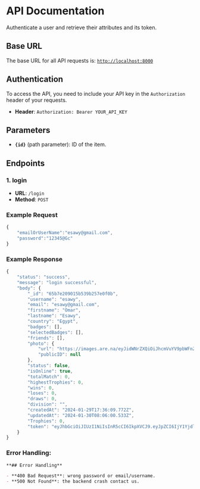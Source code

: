 # API Documentation

Authenticate a user and retrieve their attributes and its token.


## Base URL

The base URL for all API requests is: [`http://localhost:8000`](http://localhost:8000/)

## Authentication

To access the API, you need to include your API key in the `Authorization` header of your requests.

- **Header**: `Authorization: Bearer YOUR_API_KEY`

## Parameters

- **`{id}`** (path parameter): ID of the item.

## Endpoints

### 1. login

- **URL**: `/login`
- **Method**: `POST`

### Example Request

```jsx
{
    "emailOrUserName":"esawy@gmail.com",
    "password":"12345@Gc"
}
```

### Example Response

```jsx
{
    "status": "success",
    "message": "login successful",
    "body": {
        "_id": "65b7e209015b539b257e0f0b",
        "username": "esawy",
        "email": "esawy@gmail.com",
        "firstname": "Omar",
        "lastname": "Esawy",
        "country": "Egypt",
        "badges": [],
        "selectedBadges": [],
        "friends": [],
        "photo": {
            "url": "https://images.are.na/eyJidWNrZXQiOiJhcmVuYV9pbWFnZXMiLCJrZXkiOiI4MDQwOTc0L29yaWdpbmFsX2ZmNGYxZjQzZDdiNzJjYzMxZDJlYjViMDgyN2ZmMWFjLnBuZyIsImVkaXRzIjp7InJlc2l6ZSI6eyJ3aWR0aCI6MTIwMCwiaGVpZ2h0IjoxMjAwLCJmaXQiOiJpbnNpZGUiLCJ3aXRob3V0RW5sYXJnZW1lbnQiOnRydWV9LCJ3ZWJwIjp7InF1YWxpdHkiOjkwfSwianBlZyI6eyJxdWFsaXR5Ijo5MH0sInJvdGF0ZSI6bnVsbH19?bc=0",
            "publicID": null
        },
        "status": false,
        "isOnline": true,
        "totalMatch": 0,
        "highestTrophies": 0,
        "wins": 0,
        "loses": 0,
        "draws": 0,
        "division": "",
        "createdAt": "2024-01-29T17:36:09.772Z",
        "updatedAt": "2024-01-30T08:06:00.533Z",
        "Trophies": 0,
        "token": "eyJhbGciOiJIUzI1NiIsInR5cCI6IkpXVCJ9.eyJpZCI6IjY1YjdlMjA5MDE1YjUzOWIyNTdlMGYwYiIsImlhdCI6MTcwNjYwNjQwMSwiZXhwIjoxNzA5MTk4NDAxfQ.PZmxUvVXUGtOr2F9J9cLGG8NqlDUY-__1gcZTA2A5q4"
    }
}
```

### Error Handling:

```markdown
**## Error Handling**

- **400 Bad Request**: wrong password or email/username.
- **500 Not Found**: the backend crash contact us.
```